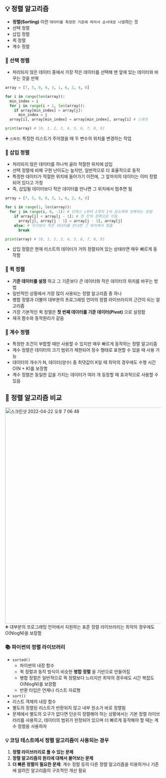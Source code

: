 ## 💡 정렬 알고리즘
+ __정렬(Sorting)__ 이란 ```데이터를 특정한 기준에 따라서 순서대로 나열```하는 것
+ 선택 정렬
+ 삽입 정렬
+ 퀵 정렬
+ 계수 정렬

### 📍  선택 정렬
+ 처리되지 않은 데이터 중에서 가장 작은 데이터를 선택해 맨 앞에 있는 데이터와 바꾸는 것을 반복
```python
array = [7, 5, 9, 0, 3, 1, 6, 2, 4, 8]

for i in range(len(array)):
  min_index = i
  for j in range(i + 1, len(array)):
    if array[min_index] > array[j]:
      min_index = j
  array[i], array[min_index] = array[min_index], array[i] # 스와프

print(array) # [0, 1, 2, 3, 4, 5, 6, 7, 8, 9]
```

➕ ```스와프```: 특정한 리스트가 주어졌을 때 두 변수의 위치를 변경하는 작업

### 📍 삽입 정렬
+ 처리되지 않은 데이터를 하나씩 골라 적절한 위치에 삽입
+ 선택 정렬에 비해 구현 난이도는 높지만, 일반적으로 더 효율적으로 동작
+ 특정한 데이터가 적절한 위치에 들어가기 이전에, 그 앞까지의 데이터는 이미 정렬되어 있다고 가정
+ 즉, 삽입될 데이터보다 작은 데이터를 만나면 그 위치에서 멈추면 됨
```python
array = [7, 5, 9, 0, 3, 1, 6, 2, 4, 8]

for i in range(1, len(array)):
  for j in range(i, 0, -1): # 인덱스 i부터 1까지 1씩 감소하며 반복하는 문법
    if array[j] < array[j - 1]: # 한 칸씩 왼쪽으로 이동
      array[j], array[j - 1] = array[j - 1], array[j]
    else: # 자기보다 작은 데이터를 만나면 그 위치에서 멈춤
      break

print(array) # [0, 1, 2, 3, 4, 5, 6, 7, 8, 9]
```
+ 삽입 정렬은 현재 리스트의 데이터가 거의 정렬되어 있는 상태라면 매우 빠르게 동작함

### 📍 퀵 정렬
+ __기준 데이터를 설정__ 하고 그 기준보다 큰 데이터와 작은 데이터의 위치를 바꾸는 방법
+ 일반적인 상황에서 가장 많이 사용되는 정렬 알고리즘 중 하나
+ 병합 정렬과 더불어 대부분의 프로그래밍 언어의 정렬 라이브러리의 근간이 되는 알고리즘
+ 가장 기본적인 퀵 정렬은 __첫 번째 데이터를 기준 데이터(Pivot)__  으로 설정함
+ 재귀 함수와 동작원리가 같음 

### 📍 계수 정렬
+ 특정한 조건이 부합할 때만 사용할 수 있지만 매우 빠르게 동작하는 정렬 알고리즘
+ 계수 정렬은 데이터의 크기 범위가 제한되어 정수 형태로 표현할 수 있을 때 사용 가능
+ 데이터의 개수가 N, 데이터(양수) 중 최댓값이 K일 때 최악의 경우에도 수행 시간 O(N + K)를 보장함 
+ 계수 정렬은 동일한 값을 가지는 데이터가 여러 개 등장할 때 효과적으로 사용할 수 있음

## 📌 정렬 알고리즘 비교
<img width="700" alt="스크린샷 2022-04-22 오후 7 06 48" src="https://user-images.githubusercontent.com/70746467/164685719-26566cca-36fc-450c-84f1-3c2b8182af25.png">
➕ 대부분의 프로그래밍 언어에서 지원하는 표준 정렬 라이브러리는 최악의 경우에도 O(NlogN)을 보장함

### 📚 파이썬의 정렬 라이브러리
+ ```sorted()```
  + 파이썬의 내장 함수
  + 퀵 정렬과 동작 방식이 비슷한 __병합 정렬__ 을 기반으로 만들어짐
  + 병합 정렬은 일반적으로 퀵 정렬보다 느리지만 최악의 경우에도 시간 복잡도 O(NlogN)를 보장함
  + 반환 타입은 언제나 리스트 자료형
 + ```sort()```
  + 리스트 객체의 내장 함수
  + 별도의 정렬된 리스트가 반환되지 않고 내부 원소가 바로 정렬됨
 + 문제에서 별도의 오구가 없다면 단순히 정렬해야 하는 상황에서는 기본 정렬 라이브러리를 사용하고, 데이터의 범위가 한정되어 있으며 더 빠르게 동작해야 할 때는 계수 정렬을 사용하자
 
 ### 💡 코딩 테스트에서 정렬 알고리즘이 사용되는 경우
 1. __정렬 라이브러리로 풀 수 있는 문제__
 2. __정렬 알고리즘의 원리에 대해서 물어보는 문제__
 3. __더 빠른 정렬이 필요한 문제__: 계수 정렬 등의 다른 정렬 알고리즘을 이용하거나 기존에 알려진 알고리즘의 구조적인 개선 필요 
 
